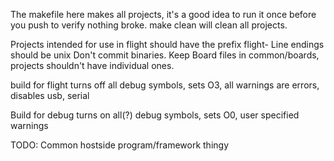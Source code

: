 The makefile here makes all projects, it's a good idea to run it once before
you push to verify nothing broke. make clean will clean all projects.

Projects intended for use in flight should have the prefix flight-
Line endings should be unix
Don't commit binaries. 
Keep Board files in common/boards, projects shouldn't have individual ones.


build for flight turns off all debug symbols, sets O3, all warnings are errors, disables usb, serial

Build for debug turns on all(?) debug symbols, sets O0, user specified warnings

TODO: Common hostside program/framework thingy
